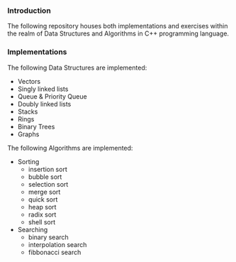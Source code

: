 ### Introduction
The following repository houses both implementations and exercises within the realm of Data Structures and Algorithms in C++ programming language. 

### Implementations
The following Data Structures are implemented:
- Vectors
- Singly linked lists
- Queue & Priority Queue
- Doubly linked lists
- Stacks
- Rings 
- Binary Trees
- Graphs

The following Algorithms are implemented:
* Sorting
    - insertion sort
    - bubble sort
    - selection sort
    - merge sort
    - quick sort
    - heap sort
    - radix sort
    - shell sort
* Searching
    - binary search
    - interpolation search
    - fibbonacci search